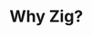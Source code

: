 # Why Zig?

<Quote
  text="I know nothing about 'zig', but I do question this obsession with constantly inventing new programming languages. True skilled software engineering is very hard, and takes a lot of experience. Needlessly learning new syntax every few years to 'stay current' represents a huge cognitive drain on programmers." 
  citeHref="https://twitter.com/cliffski/status/1645102023895920640?s=20"
  citeText="Some C++ guy" />

<br>

<Quote v-click
  text="Simple languages are not that bad IMO. My biggest gripe is when languages are constantly revising and adding new features. I don't care about that stuff. I only want to learn the language once." 
  citeHref="https://twitter.com/petabyte_/status/1645280833857630209?s=20"
  citeText="A reply to that C++ guy" />

<br>

<Quote v-click
  text="I know nothing about 'C', but I do question this obsession with inventing higher-level languages. I've been coding about 142 years, coding in x89_66 assembly about 127 years. I'm quite good at it, but not an expert. That's just ONE asm lang." 
  citeHref="https://twitter.com/MichalZiulek/status/1645167158509424640?s=20"
  citeText="Michal Ziulek (zig-gamedev)" />

<!--
Maybe add this class to the Quote component (but only on desktop, not on mobile!):
class="left:10% width:80% relative"

I find the quote "Needlessly learning new syntax every few years to stay current" quite ironic, given that it comes from a C++ programmer.

Michal Ziulek is the author of zig-gamedev.
-->
